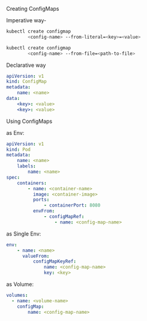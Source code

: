 
Creating ConfigMaps

Imperative way-
```bash
kubectl create configmap
		<config-name> --from-literal=<key>=<value>
```

```bash
kubectl create configmap
		<config-name> --from-file=<path-to-file>
```

Declarative way

```yaml
apiVersion: v1
kind: ConfigMap
metadata:
	name: <name>
data:
	<key>: <value>
	<key>: <value>
```

Using ConfigMaps

as Env:

```yaml
apiVersion: v1
kind: Pod
metadata:
	name: <name>
	labels:
		name: <name>
spec:
	containers:
		- name: <container-name>
		  image: <container-image>
		  ports:
			  - containerPort: 8080
		  envFrom:
			  - configMapRef:
				  - name: <config-map-name>
```


as Single Env:
```yaml
env:
	- name: <name>
	  valueFrom:
		  configMapKeyRef:
			  name: <config-map-name>
			  key: <key>
```

as Volume:

```yaml
volumes:
  - name: <volume-name>
	configMap:
		name: <config-map-name>
```

